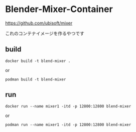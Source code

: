 # Blender-Mixer-Container

https://github.com/ubisoft/mixer

これのコンテナイメージを作るやつです

## build

`docker build -t blend-mixer .`

or

`podman build -t blend-mixer`

## run

`docker run --name mixer1 -itd -p 12800:12800 blend-mixer`

or

`podman run --name mixer1 -itd -p 12800:12800 blend-mixer`
